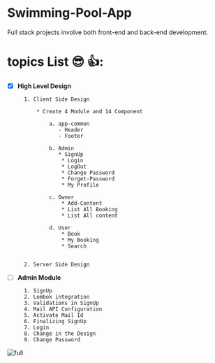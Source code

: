 # Swimming-Pool-App
Full stack projects involve both front-end and back-end development.




# topics List :sunglasses: 👍:





- [x] **High Level Design**

        1. Client Side Design
         
            * Create 4 Module and 14 Component
            
                a. app-common
                   - Header 
                   - Footer

                b. Admin
                   * SignUp
                    * Login
                    * LogOut
                    * Change Password
                    * Forget-Password
                    * My Profile
                   
                c. Owner
                    * Add-Content
                    * List All Booking
                    * List All content
                   
                d. User
                    * Book
                    * My Booking
                    * Search 


        2. Server Side Design
 
 
 - [ ] **Admin Module**

         1. SignUp
         2. Lombok integration
         3. Validations in SignUp
         4. Mail API Configuration
         5. Activate Mail Id
         6. Finalizing SignUp
         7. Login
         8. Change in the Design
         9. Change Password



![full](https://user-images.githubusercontent.com/97358095/222307543-fc84a45c-616a-4b04-abf9-1e5efcf5bf67.png)
